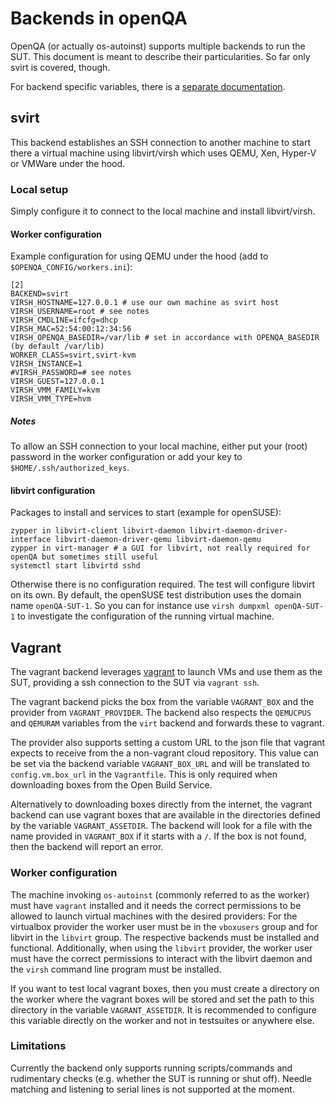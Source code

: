 # Backends in openQA
OpenQA (or actually os-autoinst) supports multiple backends to run the SUT.
This document is meant to describe their particularities. So far only svirt
is covered, though.

For backend specific variables, there is a [separate documentation](backend_vars.asciidoc).

## svirt
This backend establishes an SSH connection to another machine to start there
a virtual machine using libvirt/virsh which uses QEMU, Xen, Hyper-V or VMWare
under the hood.

### Local setup
Simply configure it to connect to the local machine and install libvirt/virsh.

#### Worker configuration
Example configuration for using QEMU under the hood (add to `$OPENQA_CONFIG/workers.ini`):
```
[2]
BACKEND=svirt
VIRSH_HOSTNAME=127.0.0.1 # use our own machine as svirt host
VIRSH_USERNAME=root # see notes
VIRSH_CMDLINE=ifcfg=dhcp
VIRSH_MAC=52:54:00:12:34:56
VIRSH_OPENQA_BASEDIR=/var/lib # set in accordance with OPENQA_BASEDIR (by default /var/lib)
WORKER_CLASS=svirt,svirt-kvm
VIRSH_INSTANCE=1
#VIRSH_PASSWORD=# see notes
VIRSH_GUEST=127.0.0.1
VIRSH_VMM_FAMILY=kvm
VIRSH_VMM_TYPE=hvm
```

##### Notes
To allow an SSH connection to your local machine, either put your (root) password
in the worker configuration or add your key to `$HOME/.ssh/authorized_keys`.

#### libvirt configuration
Packages to install and services to start (example for openSUSE):
```
zypper in libvirt-client libvirt-daemon libvirt-daemon-driver-interface libvirt-daemon-driver-qemu libvirt-daemon-qemu
zypper in virt-manager # a GUI for libvirt, not really required for openQA but sometimes still useful
systemctl start libvirtd sshd
```

Otherwise there is no configuration required. The test will configure libvirt on its
own. By default, the openSUSE test distribution uses the domain name `openQA-SUT-1`.
So you can for instance use `virsh dumpxml openQA-SUT-1` to investigate the configuration
of the running virtual machine.


## Vagrant

The vagrant backend leverages [vagrant](https://www.vagrantup.com/) to launch
VMs and use them as the SUT, providing a ssh connection to the SUT via `vagrant
ssh`.

The vagrant backend picks the box from the variable `VAGRANT_BOX` and the
provider from `VAGRANT_PROVIDER`. The backend also respects the `QEMUCPUS` and
`QEMURAM` variables from the `virt` backend and forwards these to vagrant.

The provider also supports setting a custom URL to the json file that vagrant
expects to receive from the a non-vagrant cloud repository. This value can be
set via the backend variable `VAGRANT_BOX_URL` and will be translated to
`config.vm.box_url` in the `Vagrantfile`. This is only required when downloading
boxes from the Open Build Service.

Alternatively to downloading boxes directly from the internet, the vagrant
backend can use vagrant boxes that are available in the directories defined by
the variable `VAGRANT_ASSETDIR`. The backend will look for a file with the name
provided in `VAGRANT_BOX` if it starts with a `/`. If the box is not found, then
the backend will report an error.


### Worker configuration

The machine invoking `os-autoinst` (commonly referred to as the worker) must
have `vagrant` installed and it needs the correct permissions to be allowed to
launch virtual machines with the desired providers: For the virtualbox provider
the worker user must be in the `vboxusers` group and for libvirt in the
`libvirt` group. The respective backends must be installed and
functional. Additionally, when using the `libvirt` provider, the worker user
must have the correct permissions to interact with the libvirt daemon and the
`virsh` command line program must be installed.

If you want to test local vagrant boxes, then you must create a directory on the
worker where the vagrant boxes will be stored and set the path to this directory
in the variable `VAGRANT_ASSETDIR`. It is recommended to configure this variable
directly on the worker and not in testsuites or anywhere else.

### Limitations

Currently the backend only supports running scripts/commands and rudimentary
checks (e.g. whether the SUT is running or shut off). Needle matching and
listening to serial lines is not supported at the moment.
